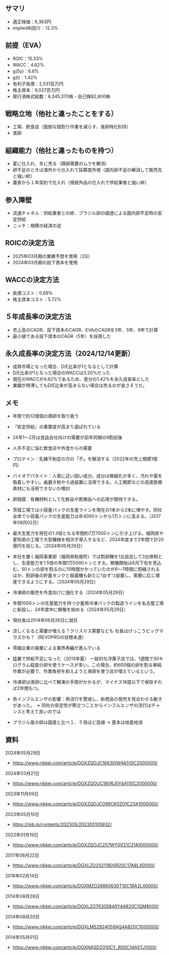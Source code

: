 ## サマリ
- 適正株価：6,363円
- implied利回り：12.3%

## 前提（EVA）
- ROIC：15.33%
- WACC：4.62%
- g(5y)：6.6%
- g(t)：1.42%
- 有利子負債：2,531百万円
- 株主資本：9,027百万円
- 発行済株式総数：8,345,370株 - 自己株82,800株

## 戦略立地（他社と違ったことをする）
- 工場、飲食店（面倒な殻割り作業を減らす、液卵特化B2B）
- 液卵

## 組織能力（他社と違ったものを持つ）
- 夏に仕入れ、冬に売る（鶏卵需要のムラを解消）
- 卵不足のときは海外から仕入れて採算度外視（国内卵不足の解消して販売先と強い絆）
- 農家から１年契約で仕入れ（規格外品の仕入れで供給業者と強い絆）

## 参入障壁
- 流通チャネル：供給業者との絆、ブラジル卵の調達による国内卵不足時の安定供給
- ニッチ：規模の経済の逆

## ROICの決定方法
- 2025年03月期の業績予想を使用（2Q）
- 2024年03月期の投下資本を使用

## WACCの決定方法
- 負債コスト：0.69%
- 株主資本コスト：5.72%

## ５年成長率の決定方法
- 売上高のCAGR、投下資本のCAGR、EVAのCAGRを3年、5年、9年で計算
- 最小値である投下資本のCAGR（5年）を採用した

## 永久成長率の決定方法（2024/12/14更新）
- 成熟市場となった場合、D/E比率が1となるとして計算
- D/E比率が1となった場合のWACCは3.20%だった
- 現在のWACCが4.62%であるため、差分の1.42%を永久成長率とした
- 業績が停滞してもD/E比率が高まらない場合は売るのが良さそうだ。

## メモ

- 年間で約12億個の鶏卵を取り扱う
- 『安定供給』の重要度が高まり選ばれている
- 24年1〜2月は食品会社向けの需要が前年同期の9割前後

- 人手不足に悩む飲食店や外食からの需要
- プロテイン：乳糖不耐症の方の「不」を解消する（2022年の売上規模1億円）
- バイオアパタイト：人骨に近い固い成分。成分は微細孔が多く、汚れや菌を吸着しやすい。歯磨き粉やろ過装置に活用できる。人工関節などの高度医療素材にも活用できないか検討
- 卵殻膜：有機材料として化粧品や医療品への応用が期待できる。

- 茨城工場では小容量パックの生産ラインを現在の1本から2本に増やす。同社全体で小容量パックの生産能力は年4000トンから1万トンに高まる。（2017年08月02日）
- 最大生産力を現在の1.3倍となる年間約7万7000トンに引き上げる。福岡県や愛知県の工場で大型機械を相次ぎ導入するなど、2024年度まで2年間で計20億円を投じる。（2024年05月29日）
- 本社を置く福岡事業部（福岡県粕屋町）では割卵機を1台追加して3台体制とし、生産能力を1.5倍の年間1万5000トンとする。稼働開始は6月下旬を見込む。50トンの卵を割るのに10時間かかっていたのが6〜7時間に短縮されるほか、割卵後の貯蓄タンクと殺菌機も新たに1台ずつ設置し、需要に応じ増産できるようにする。（2024年05月29日）
- 冷凍卵の販売を外食向けに強化する（2024年05月29日）
- 年間1000トンの生産能力を持つ少量用冷凍パックの製造ラインを名古屋工場に新設し、24年度中に稼働を始める（2024年05月29日）

- 現社長は2014年06月26日に就任
- 涼しくなると需要が増える？クリスマス需要なども
社長はけっこうビッグマウスかも？（REVOPROの目標未達）
- 零細企業の廃業による業界再編が進んでいる
- 猛暑で供給不足になった（2013年夏）
一般的な洋菓子店では、1週間で30キログラム程度の卵を使うケースが多い。この場合、約600個の卵を割る単純作業が必要で、作業負担を抑えようと液卵を使う店が増えているという。
- 冷凍卵は液卵に比べて解凍の手間がかかるが、マイナス18度以下で保存すれば2年間もつ。
- 鳥インフルエンザの影響：再流行を警戒し、新商品の発売を見合わせる動きがあった。 -> 同社の安定性が際立つことからインフルエンザの流行はチャンスと考えて良いのでは
- ブラジル産の卵は国産と比べ１．５倍ほど高値 -> 基本は地産地消

## 資料

2024年05月29日
- https://www.nikkei.com/article/DGXZQOJC1663I0W4A510C2000000/

2024年03月21日
- https://www.nikkei.com/article/DGXZQOUC180RJ0Y4A110C2000000/

2023年11月09日
- https://www.nikkei.com/article/DGXZQOJC099CK0Z01C23A1000000/

2023年05月10日
- https://rkb.jp/contents/202305/202305105932/

2022年01月19日
- https://www.nikkei.com/article/DGXZQOJC257WY0V21C21A1000000/

2017年08月22日
- https://www.nikkei.com/article/DGXLZO20211800R20C17A8LX0000/

2018年02月14日
- https://www.nikkei.com/article/DGXMZO26860630T10C18A2LX0000/

2014年08月28日
- https://www.nikkei.com/article/DGXLZO76305840Y4A820C1QM8000/

2014年08月20日
- https://www.nikkei.com/article/DGXLMS2924059AQ4A820C1000000/

2014年05月01日
- https://www.nikkei.com/article/DGXNASDZ010CY_R00C14A5TJ1000/
